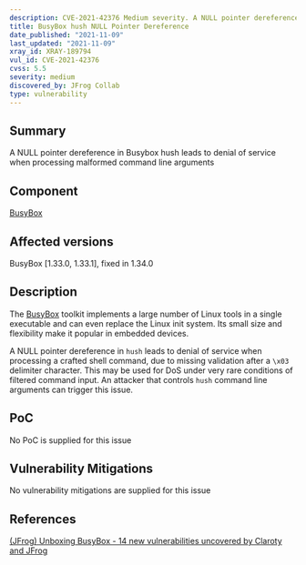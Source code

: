 ```yaml
---
description: CVE-2021-42376 Medium severity. A NULL pointer dereference in Busybox hush leads to denial of service when processing malformed command line arguments
title: BusyBox hush NULL Pointer Dereference
date_published: "2021-11-09"
last_updated: "2021-11-09"
xray_id: XRAY-189794
vul_id: CVE-2021-42376
cvss: 5.5
severity: medium
discovered_by: JFrog Collab
type: vulnerability
---
```

## Summary
A NULL pointer dereference in Busybox hush leads to denial of service when processing malformed command line arguments

## Component

[BusyBox](https://busybox.net/)

## Affected versions

BusyBox [1.33.0, 1.33.1], fixed in 1.34.0

## Description

The [BusyBox](https://busybox.net/) toolkit implements a large number of Linux tools in a single executable and can even replace the Linux init system. Its small size and flexibility make it popular in embedded devices.

A NULL pointer dereference in `hush` leads to denial of service when processing a crafted shell command, due to missing validation after a `\x03` delimiter character. This may be used for DoS under very rare conditions of filtered command input.
An attacker that controls `hush` command line arguments can trigger this issue.

## PoC

No PoC is supplied for this issue

## Vulnerability Mitigations

No vulnerability mitigations are supplied for this issue

## References

[(JFrog) Unboxing BusyBox - 14 new vulnerabilities uncovered by Claroty and JFrog ](https://jfrog.com/blog/unboxing-busybox-14-new-vulnerabilities-uncovered-by-claroty-and-jfrog/)